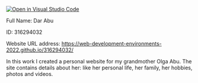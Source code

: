 [![Open in Visual Studio Code](https://classroom.github.com/assets/open-in-vscode-c66648af7eb3fe8bc4f294546bfd86ef473780cde1dea487d3c4ff354943c9ae.svg)](https://classroom.github.com/online_ide?assignment_repo_id=7619471&assignment_repo_type=AssignmentRepo)

Full Name:
Dar Abu

ID:
316294032 

Website URL address:
https://web-development-environments-2022.github.io/316294032/

In this work I created a personal website for my grandmother Olga Abu.
The site contains details about her: like her personal life, her family, her hobbies, photos and videos.

